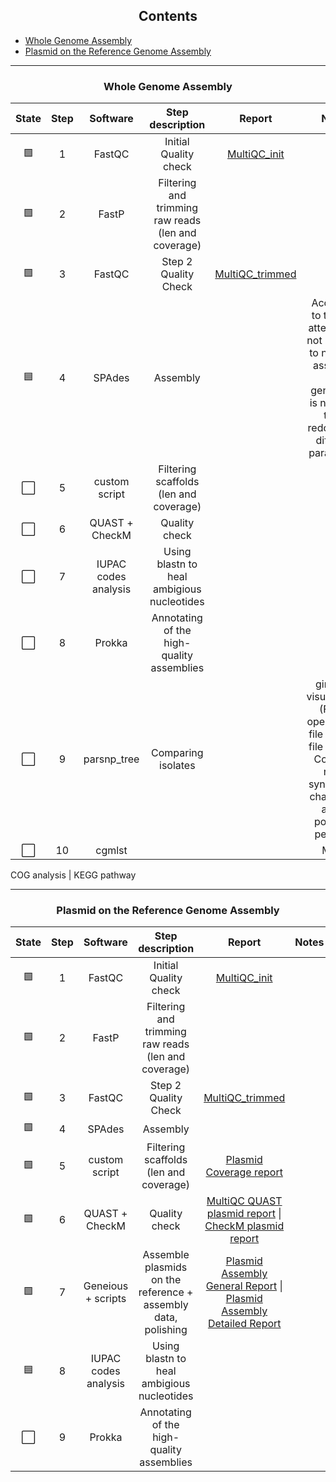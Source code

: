 <h2 align="center">Contents</h2>

- <a href="#Whole Genome Assembly">Whole Genome Assembly</a>
- <a href="#Plasmid on the Reference Genome Assembly">Plasmid on the Reference Genome Assembly</a>

---

<h3 align="center" id="Whole Genome Assembly">Whole Genome Assembly</h3>

|State|Step|Software|Step description| Report | Notes |
|:--:|:--:|:--:|:--:|:--:|:--:|
| 🟩 | 1 | FastQC | Initial Quality check | [MultiQC_init](https://edgeemer.github.io/B_burgdorferi_MuliQC_init/) |  |
| 🟩 | 2 | FastP | Filtering and trimming raw reads (len and coverage) |  |  |
| 🟩 | 3 | FastQC | Step 2 Quality Check | [MultiQC_trimmed](https://edgeemer.github.io/B_burgdorferi_MultiQC_trimmed/) |  |
| 🟦 | 4 | SPAdes | Assembly |  | According to the first attempt it is not possible to normally assemble core genome. It is neeeded to be redone with different parameters |
| ⬜️ | 5 | custom script | Filtering scaffolds (len and coverage) |  |  |
| ⬜️ | 6 | QUAST + CheckM | Quality check |  |  |
| ⬜️ | 7 | IUPAC codes analysis | Using blastn to heal ambigious nucleotides |  |  |
| ⬜️ | 8 | Prokka | Annotating of the high-quality assemblies |  |  |
| ⬜️ | 9 | parsnp_tree | Comparing isolates |  | gingr for visualization (File -> open -> tree file \| Export file as .vsf \| Compare non-synonymus changes to actual positions per gene |
| ⬜️ | 10 | cgmlst |  |  | MLST |

COG analysis | KEGG pathway

---

<h3 align="center" id="Plasmid on the Reference Genome Assembly">Plasmid on the Reference Genome Assembly</h3>

|State|Step|Software|Step description| Report | Notes |
|:--:|:--:|:--:|:--:|:--:|:--:|
| 🟩 | 1 | FastQC | Initial Quality check | [MultiQC_init](https://edgeemer.github.io/B_burgdorferi_MuliQC_init/) |  |
| 🟩 | 2 | FastP | Filtering and trimming raw reads (len and coverage) |  |  |
| 🟩 | 3 | FastQC | Step 2 Quality Check | [MultiQC_trimmed](https://edgeemer.github.io/B_burgdorferi_MultiQC_trimmed/) |  |
| 🟩 | 4 | SPAdes | Assembly |  |  |
| 🟩 | 5 | custom script | Filtering scaffolds (len and coverage) | [Plasmid Coverage report](https://github.com/edgeemer/Borrelia_burgdorferi/blob/dbe2e43aecbf186ad0d9272a0bb710274e233043/Reports/Coverage_SPAdes_plasmid_report.md) |  |
| 🟩 | 6 | QUAST + CheckM | Quality check | [MultiQC QUAST plasmid report](https://edgeemer.github.io/B_burgdorferi_MultiQC_QUAST_plasmid/) \| [CheckM plasmid report](https://github.com/edgeemer/Borrelia_burgdorferi/blob/4b76ed1e7a865df019c402501f47282d3407ed6b/Reports/CheckM_plasmid_report.md) |  |
| 🟩 | 7 | Geneious + scripts | Assemble plasmids on the reference + assembly data, polishing | [Plasmid Assembly General Report](https://github.com/edgeemer/Borrelia_burgdorferi/blob/1ba135bfba33976b96557f1370a49b2518213ac9/Reports/custom_plasmid_assembly_report.md) \| [Plasmid Assembly Detailed Report](https://github.com/edgeemer/Borrelia_burgdorferi/blob/1ba135bfba33976b96557f1370a49b2518213ac9/Reports/filtration_report.md) | |
| 🟦 | 8 | IUPAC codes analysis | Using blastn to heal ambigious nucleotides |  |  |
| ⬜️ | 9 | Prokka | Annotating of the high-quality assemblies |  |  |
